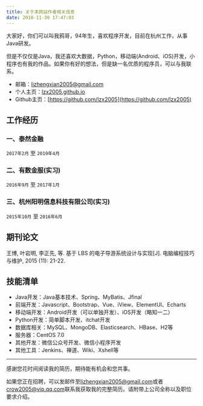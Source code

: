 ```yaml
---
title: 关于本网站作者相关信息
date: 2018-11-30 17:47:03
---
```


大家好，你们可以叫我鸦哥，94年生，喜欢程序开发，目前在杭州工作，从事Java研发。

但是不仅仅是Java，我还喜欢大数据，Python，移动端(Android、iOS)开发，小程序也有我的作品。如果你有好的想法，但是缺一名优质的程序员，可以与我联系。

- 邮箱：<lizhengxian2005@gmail.com>
- 个人主页：[lzx2005.github.io](https://lzx2005.github.io)
- Github主页：[https://github.com/lzx2005](https://github.com/lzx2005)

## 工作经历

### 一、泰然金融
`2017年2月`  至  `2019年4月` 

### 二、有数金服(实习)
`2016年9月` 至  `2017年1月`  

### 三、杭州阳明信息科技有限公司(实习)
`2015年10月` 至  `2016年6月`

## 期刊论文

王博, 叶岩明, 李正先, 等. 基于 LBS 的电子导游系统设计与实现[J]. 电脑编程技巧与维护, 2015 (11): 21-22.

## 技能清单

- Java开发：Java基本技术、Spring、MyBatis、Jfinal
- 前端开发：Javascript、Bootstrap、Vue、iView、ElementUI、Echarts
- 移动端开发：Android开发（可以单独开发）、iOS开发（略知一二）
- Python开发：简单脚本开发、itchat开发
- 数据库相关：MySQL、MongoDB、Elasticsearch、HBase、H2等
- 服务器：CentOS 7.0
- 其他开发：微信公众号开发、微信小程序开发
- 其他工具：Jenkins、禅道、Wiki、Xshell等

---------------------

感谢您花时间阅读我的简历，期待能有机会和您共事。

如果您正在招聘，可以发邮件至<lizhengxian2005@gmail.com>或者<crow2005@vip.qq.com>联系我获取我的完整简历。请附带上公司全称以及职位要求介绍。